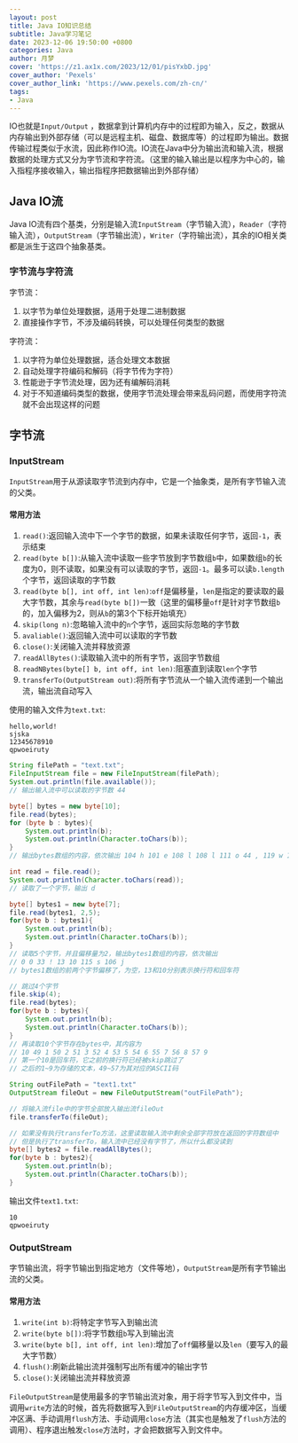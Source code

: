 ```yaml
---
layout: post
title: Java IO知识总结
subtitle: Java学习笔记
date: 2023-12-06 19:50:00 +0800
categories: Java
author: 月梦
cover: 'https://z1.ax1x.com/2023/12/01/pisYxbD.jpg'
cover_author: 'Pexels'
cover_author_link: 'https://www.pexels.com/zh-cn/'
tags:
- Java  
---
```


IO也就是`Input/Output` ，数据拿到计算机内存中的过程即为输入，反之，数据从内存输出到外部存储（可以是远程主机、磁盘、数据库等）的过程即为输出。数据传输过程类似于水流，因此称作IO流。IO流在Java中分为输出流和输入流，根据数据的处理方式又分为字节流和字符流。（这里的输入输出是以程序为中心的，输入指程序接收输入，输出指程序把数据输出到外部存储）  

## Java IO流
Java IO流有四个基类，分别是输入流`InputStream`（字节输入流），`Reader`（字符输入流），`OutputStream`（字节输出流），`Writer`（字符输出流），其余的IO相关类都是派生于这四个抽象基类。  

### 字节流与字符流
字节流：  
1. 以字节为单位处理数据，适用于处理二进制数据  
2. 直接操作字节，不涉及编码转换，可以处理任何类型的数据  

字符流：  
1. 以字符为单位处理数据，适合处理文本数据  
2. 自动处理字符编码和解码（将字节传为字符）  
3. 性能逊于字节流处理，因为还有编解码消耗  
4. 对于不知道编码类型的数据，使用字节流处理会带来乱码问题，而使用字符流就不会出现这样的问题  

## 字节流
### InputStream
`InputStream`用于从源读取字节流到内存中，它是一个抽象类，是所有字节输入流的父类。  

#### 常用方法
1. `read()`:返回输入流中下一个字节的数据，如果未读取任何字节，返回`-1`，表示结束  
2. `read(byte b[])`:从输入流中读取一些字节放到字节数组`b`中，如果数组`b`的长度为0，则不读取，如果没有可以读取的字节，返回`-1`。最多可以读`b.length`个字节，返回读取的字节数  
3. `read(byte b[], int off, int len)`:`off`是偏移量，`len`是指定的要读取的最大字节数，其余与`read(byte b[])`一致（这里的偏移量`off`是针对字节数组`b`的，加入偏移为2，则从`b`的第3个下标开始填充）  
4. `skip(long n)`:忽略输入流中的`n`个字节，返回实际忽略的字节数  
5. `avaliable()`:返回输入流中可以读取的字节数  
6. `close()`:关闭输入流并释放资源
7. `readAllBytes()`:读取输入流中的所有字节，返回字节数组  
8. `readNBytes(byte[] b, int off, int len)`:阻塞直到读取`len`个字节  
9. `transferTo(OutputStream out)`:将所有字节流从一个输入流传递到一个输出流，输出流自动写入  

使用的输入文件为`text.txt`:  
```
hello,world!
sjska
12345678910
qpwoeiruty
```

```java
String filePath = "text.txt";
FileInputStream file = new FileInputStream(filePath);
System.out.println(file.available());
// 输出输入流中可以读取的字节数 44

byte[] bytes = new byte[10];
file.read(bytes);
for (byte b : bytes){
    System.out.println(b);
    System.out.println(Character.toChars(b));
}
// 输出bytes数组的内容，依次输出 104 h 101 e 108 l 108 l 111 o 44 , 119 w 111 o 114 r 108 l

int read = file.read();
System.out.println(Character.toChars(read));
// 读取了一个字节，输出 d

byte[] bytes1 = new byte[7];
file.read(bytes1, 2,5);
for(byte b : bytes1){
    System.out.println(b);
    System.out.println(Character.toChars(b));
}
// 读取5个字节，并且偏移量为2，输出bytes1数组的内容，依次输出
// 0 0 33 ! 13 10 115 s 106 j
// bytes1数组的前两个字节偏移了，为空，13和10分别表示换行符和回车符

// 跳过4个字节
file.skip(4);
file.read(bytes);
for(byte b : bytes){
    System.out.println(b);
    System.out.println(Character.toChars(b));
}
// 再读取10个字节存在bytes中，其内容为
// 10 49 1 50 2 51 3 52 4 53 5 54 6 55 7 56 8 57 9
// 第一个10是回车符，它之前的换行符已经被skip跳过了
// 之后的1~9为存储的文本，49~57为其对应的ASCII码

String outFilePath = "text1.txt"
OutputStream fileOut = new FileOutputStream("outFilePath");

// 将输入流file中的字节全部放入输出流fileOut
file.transferTo(fileOut);

// 如果没有执行transferTo方法，这里读取输入流中剩余全部字符放在返回的字符数组中
// 但是执行了transferTo，输入流中已经没有字节了，所以什么都没读到
byte[] bytes2 = file.readAllBytes();
for(byte b : bytes2){
    System.out.println(b);
    System.out.println(Character.toChars(b));
}
```
输出文件`text1.txt`:  
```
10
qpwoeiruty
```

### OutputStream
字节输出流，将字节输出到指定地方（文件等地），`OutputStream`是所有字节输出流的父类。  
#### 常用方法
1. `write(int b)`:将特定字节写入到输出流  
2. `write(byte b[])`:将字节数组`b`写入到输出流  
3. `write(byte b[], int off, int len)`:增加了`off`偏移量以及`len`（要写入的最大字节数）  
4. `flush()`:刷新此输出流并强制写出所有缓冲的输出字节  
5. `close()`:关闭输出流并释放资源  

`FileOutputStream`是使用最多的字节输出流对象，用于将字节写入到文件中，当调用`write`方法的时候，首先将数据写入到`FileOutputStream`的内存缓冲区，当缓冲区满、手动调用`flush`方法、手动调用`close`方法（其实也是触发了`flush`方法的调用）、程序退出触发`close`方法时，才会把数据写入到文件中。  


